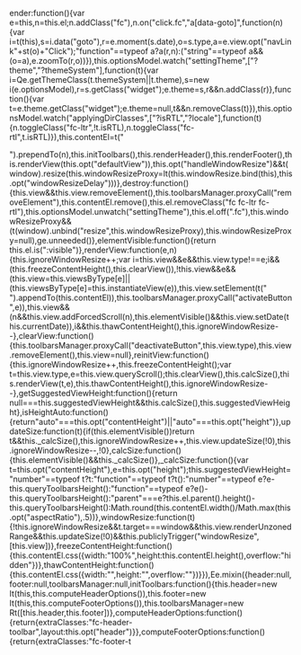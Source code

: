 ender:function(){var e=this,n=this.el;n.addClass("fc"),n.on("click.fc","a[data-goto]",function(n){var i=t(this),s=i.data("goto"),r=e.moment(s.date),o=s.type,a=e.view.opt("navLink"+st(o)+"Click");"function"==typeof a?a(r,n):("string"==typeof a&&(o=a),e.zoomTo(r,o))}),this.optionsModel.watch("settingTheme",["?theme","?themeSystem"],function(t){var i=Qe.getThemeClass(t.themeSystem||t.theme),s=new i(e.optionsModel),r=s.getClass("widget");e.theme=s,r&&n.addClass(r)},function(){var t=e.theme.getClass("widget");e.theme=null,t&&n.removeClass(t)}),this.optionsModel.watch("applyingDirClasses",["?isRTL","?locale"],function(t){n.toggleClass("fc-ltr",!t.isRTL),n.toggleClass("fc-rtl",t.isRTL)}),this.contentEl=t("<div class='fc-view-container'/>").prependTo(n),this.initToolbars(),this.renderHeader(),this.renderFooter(),this.renderView(this.opt("defaultView")),this.opt("handleWindowResize")&&t(window).resize(this.windowResizeProxy=lt(this.windowResize.bind(this),this.opt("windowResizeDelay")))},destroy:function(){this.view&&this.view.removeElement(),this.toolbarsManager.proxyCall("removeElement"),this.contentEl.remove(),this.el.removeClass("fc fc-ltr fc-rtl"),this.optionsModel.unwatch("settingTheme"),this.el.off(".fc"),this.windowResizeProxy&&(t(window).unbind("resize",this.windowResizeProxy),this.windowResizeProxy=null),ge.unneeded()},elementVisible:function(){return this.el.is(":visible")},renderView:function(e,n){this.ignoreWindowResize++;var i=this.view&&e&&this.view.type!==e;i&&(this.freezeContentHeight(),this.clearView()),!this.view&&e&&(this.view=this.viewsByType[e]||(this.viewsByType[e]=this.instantiateView(e)),this.view.setElement(t("<div class='fc-view fc-"+e+"-view' />").appendTo(this.contentEl)),this.toolbarsManager.proxyCall("activateButton",e)),this.view&&(n&&this.view.addForcedScroll(n),this.elementVisible()&&this.view.setDate(this.currentDate)),i&&this.thawContentHeight(),this.ignoreWindowResize--},clearView:function(){this.toolbarsManager.proxyCall("deactivateButton",this.view.type),this.view.removeElement(),this.view=null},reinitView:function(){this.ignoreWindowResize++,this.freezeContentHeight();var t=this.view.type,e=this.view.queryScroll();this.clearView(),this.calcSize(),this.renderView(t,e),this.thawContentHeight(),this.ignoreWindowResize--},getSuggestedViewHeight:function(){return null===this.suggestedViewHeight&&this.calcSize(),this.suggestedViewHeight},isHeightAuto:function(){return"auto"===this.opt("contentHeight")||"auto"===this.opt("height")},updateSize:function(t){if(this.elementVisible())return t&&this._calcSize(),this.ignoreWindowResize++,this.view.updateSize(!0),this.ignoreWindowResize--,!0},calcSize:function(){this.elementVisible()&&this._calcSize()},_calcSize:function(){var t=this.opt("contentHeight"),e=this.opt("height");this.suggestedViewHeight="number"==typeof t?t:"function"==typeof t?t():"number"==typeof e?e-this.queryToolbarsHeight():"function"==typeof e?e()-this.queryToolbarsHeight():"parent"===e?this.el.parent().height()-this.queryToolbarsHeight():Math.round(this.contentEl.width()/Math.max(this.opt("aspectRatio"),.5))},windowResize:function(t){!this.ignoreWindowResize&&t.target===window&&this.view.renderUnzonedRange&&this.updateSize(!0)&&this.publiclyTrigger("windowResize",[this.view])},freezeContentHeight:function(){this.contentEl.css({width:"100%",height:this.contentEl.height(),overflow:"hidden"})},thawContentHeight:function(){this.contentEl.css({width:"",height:"",overflow:""})}}),Ee.mixin({header:null,footer:null,toolbarsManager:null,initToolbars:function(){this.header=new It(this,this.computeHeaderOptions()),this.footer=new It(this,this.computeFooterOptions()),this.toolbarsManager=new Rt([this.header,this.footer])},computeHeaderOptions:function(){return{extraClasses:"fc-header-toolbar",layout:this.opt("header")}},computeFooterOptions:function(){return{extraClasses:"fc-footer-t